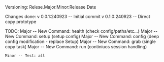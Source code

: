 Versioning:
    Relese.Major.Minor:Release Date

Changes done:
    v 0.0.1:240923 -- Initial commit
    v 0.1.0:240923 -- Direct copy prototype
    

TODO:
    Major -- New Command: health (check config/paths/etc...)
    Major -- New Command: setup (setup config)
    Major -- New Command: config (deep config modification - replace Setup)
    Major -- New Command: grab (single copy task)
    Major -- New Command: run (continiuos session handling)
    
    Minor -- Test: all

